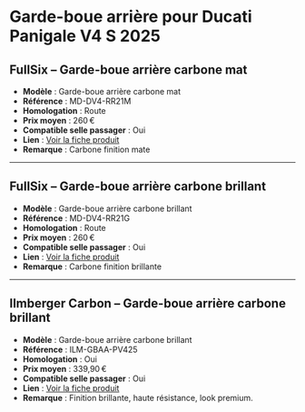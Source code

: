 # Garde-boue arrière pour Ducati Panigale V4 S 2025

## FullSix – Garde-boue arrière carbone mat

- **Modèle** : Garde-boue arrière carbone mat
- **Référence** : MD-DV4-RR21M
- **Homologation** : Route
- **Prix moyen** : 260 €
- **Compatible selle passager** : Oui
- **Lien** : [Voir la fiche produit](https://www.fullsixcarbon.com/product/rear-fender-ducati-panigale-v4-v4s-v4r-carbon-matte/)
- **Remarque** : Carbone finition mate

---

## FullSix – Garde-boue arrière carbone brillant

- **Modèle** : Garde-boue arrière carbone brillant
- **Référence** : MD-DV4-RR21G
- **Homologation** : Route
- **Prix moyen** : 260 €
- **Compatible selle passager** : Oui
- **Lien** : [Voir la fiche produit](https://www.fullsixcarbon.com/product/rear-fender-ducati-panigale-v4-v4s-v4r-carbon-gloss/)
- **Remarque** : Carbone finition brillante

---

## Ilmberger Carbon – Garde-boue arrière carbone brillant

- **Modèle** : Garde-boue arrière carbone brillant
- **Référence** : ILM-GBAA-PV425
- **Homologation** : Oui
- **Prix moyen** : 339,90 €
- **Compatible selle passager** : Oui
- **Lien** : [Voir la fiche produit](https://www.sport-classic.com/14666-top-bike-ducati-panigale-v4-2025)
- **Remarque** : Finition brillante, haute résistance, look premium.
